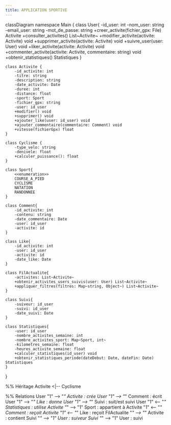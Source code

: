```yaml
---
title: APPLICATION SPORTIVE
---
```

classDiagram
namespace Main {
    class User{
        -id_user: int
        -nom_user: string
        -email_user: string
        -mot_de_passe: string
        +creer_activite(fichier_gpx: File) Activite
        +consulter_activites() List~Activite~
        +modifier_activite(activite: Activite) void
        +supprimer_activite(activite: Activite) void
        +suivre_user(user: User) void
        +liker_activite(activite: Activite) void
        +commenter_activite(activite: Activite, commentaire: string) void
        +obtenir_statistiques() Statistiques
    }

    class Activite {
        -id_activite: int
        -titre: string
        -description: string
        -date_activite: Date
        -duree: int
        -distance: float
        -sport: Sport
        -fichier_gpx: string
        -user: id_user
        +modifier() void
        +supprimer() void
        +ajouter_like(user: id_user) void
        +ajouter_commentaire(commentaire: Comment) void
        +vitesse(fichierGpx) float
    }

    class Cyclisme {
        -type_velo: string
        -denivele: float
        +calculer_puissance(): float
    }
         
    class Sport{
        <<enumeration>>
        COURSE_A_PIED
        CYCLISME
        NATATION
        RANDONNEE
    }

    class Comment{
        -id_activite: int
        -contenu: string
        -date_commentaire: Date
        -user: id_user
        -activite: id
    }

    class Like{
        -id_activite: int
        -user: id_user
        -activite: id
        -date_like: Date
    }

    class FilActualite{
        -activites: List~Activite~
        +obtenir_activites_users_suivis(user: User) List~Activite~
        +appliquer_filtres(filtres: Map~string, Object~) List~Activite~
    }

    class Suivi{
        -suiveur: id_user
        -suivi: id_user
        -date_suivi: Date
    }

    class Statistiques{
        -user: id_user
        -nombre_activites_semaine: int
        -nombre_activites_sport: Map~Sport, int~
        -kilometres_semaine: float
        -heures_activite_semaine: float
        +calculer_statistiques(id_user) void
        +obtenir_statistiques_periode(dateDebut: Date, dateFin: Date) Statistiques
    }
}

%% Héritage
Activite <|-- Cyclisme

%% Relations
User "1" --> "*" Activite : crée
User "1" --> "*" Comment : écrit
User "1" --> "*" Like : donne
User "1" --> "*" Suivi : suit/est suivi
User "1" <-- "*" Statistiques : utilise
Activite "*" --> "1" Sport : appartient à
Activite "1" <-- "*" Comment : reçoit
Activite "1" <-- "*" Like : reçoit
FilActualite "*" --> "*" Activite : contient
Suivi "*" --> "1" User : suiveur
Suivi "*" --> "1" User : suivi
